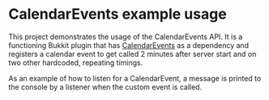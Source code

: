 # CalendarEvents example usage

This project demonstrates the usage of the CalendarEvents API. It is a functioning Bukkit plugin that has [CalendarEvents] as a dependency and registers a calendar event to get called 2 minutes after server start and on two other hardcoded, repeating timings.

As an example of how to listen for a CalendarEvent, a message is printed to the console by a listener when the custom event is called.


[CalendarEvents]: https://github.com/NiklasEi/CalendarEvents
